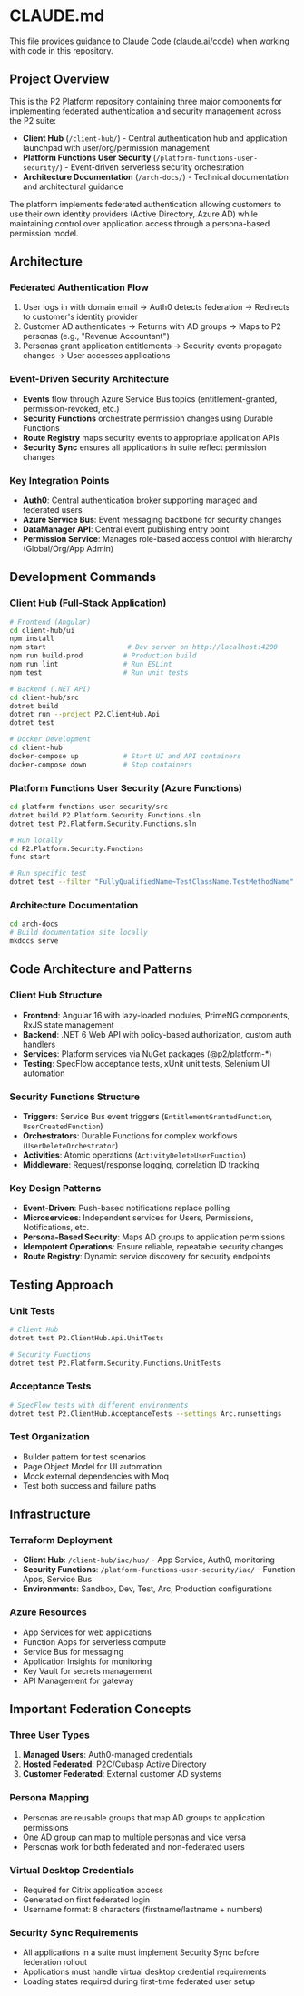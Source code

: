 # CLAUDE.md

This file provides guidance to Claude Code (claude.ai/code) when working with code in this repository.

## Project Overview

This is the P2 Platform repository containing three major components for implementing federated authentication and security management across the P2 suite:

- **Client Hub** (`/client-hub/`) - Central authentication hub and application launchpad with user/org/permission management
- **Platform Functions User Security** (`/platform-functions-user-security/`) - Event-driven serverless security orchestration
- **Architecture Documentation** (`/arch-docs/`) - Technical documentation and architectural guidance

The platform implements federated authentication allowing customers to use their own identity providers (Active Directory, Azure AD) while maintaining control over application access through a persona-based permission model.

## Architecture

### Federated Authentication Flow
1. User logs in with domain email → Auth0 detects federation → Redirects to customer's identity provider
2. Customer AD authenticates → Returns with AD groups → Maps to P2 personas (e.g., "Revenue Accountant")
3. Personas grant application entitlements → Security events propagate changes → User accesses applications

### Event-Driven Security Architecture
- **Events** flow through Azure Service Bus topics (entitlement-granted, permission-revoked, etc.)
- **Security Functions** orchestrate permission changes using Durable Functions
- **Route Registry** maps security events to appropriate application APIs
- **Security Sync** ensures all applications in suite reflect permission changes

### Key Integration Points
- **Auth0**: Central authentication broker supporting managed and federated users
- **Azure Service Bus**: Event messaging backbone for security changes
- **DataManager API**: Central event publishing entry point
- **Permission Service**: Manages role-based access control with hierarchy (Global/Org/App Admin)

## Development Commands

### Client Hub (Full-Stack Application)

```bash
# Frontend (Angular)
cd client-hub/ui
npm install
npm start                    # Dev server on http://localhost:4200
npm run build-prod          # Production build
npm run lint                # Run ESLint
npm test                    # Run unit tests

# Backend (.NET API)
cd client-hub/src
dotnet build
dotnet run --project P2.ClientHub.Api
dotnet test

# Docker Development
cd client-hub
docker-compose up           # Start UI and API containers
docker-compose down         # Stop containers
```

### Platform Functions User Security (Azure Functions)

```bash
cd platform-functions-user-security/src
dotnet build P2.Platform.Security.Functions.sln
dotnet test P2.Platform.Security.Functions.sln

# Run locally
cd P2.Platform.Security.Functions
func start

# Run specific test
dotnet test --filter "FullyQualifiedName~TestClassName.TestMethodName"
```

### Architecture Documentation

```bash
cd arch-docs
# Build documentation site locally
mkdocs serve
```

## Code Architecture and Patterns

### Client Hub Structure
- **Frontend**: Angular 16 with lazy-loaded modules, PrimeNG components, RxJS state management
- **Backend**: .NET 6 Web API with policy-based authorization, custom auth handlers
- **Services**: Platform services via NuGet packages (@p2/platform-*)
- **Testing**: SpecFlow acceptance tests, xUnit unit tests, Selenium UI automation

### Security Functions Structure
- **Triggers**: Service Bus event triggers (`EntitlementGrantedFunction`, `UserCreatedFunction`)
- **Orchestrators**: Durable Functions for complex workflows (`UserDeleteOrchestrator`)
- **Activities**: Atomic operations (`ActivityDeleteUserFunction`)
- **Middleware**: Request/response logging, correlation ID tracking

### Key Design Patterns
- **Event-Driven**: Push-based notifications replace polling
- **Microservices**: Independent services for Users, Permissions, Notifications, etc.
- **Persona-Based Security**: Maps AD groups to application permissions
- **Idempotent Operations**: Ensure reliable, repeatable security changes
- **Route Registry**: Dynamic service discovery for security endpoints

## Testing Approach

### Unit Tests
```bash
# Client Hub
dotnet test P2.ClientHub.Api.UnitTests

# Security Functions
dotnet test P2.Platform.Security.Functions.UnitTests
```

### Acceptance Tests
```bash
# SpecFlow tests with different environments
dotnet test P2.ClientHub.AcceptanceTests --settings Arc.runsettings
```

### Test Organization
- Builder pattern for test scenarios
- Page Object Model for UI automation
- Mock external dependencies with Moq
- Test both success and failure paths

## Infrastructure

### Terraform Deployment
- **Client Hub**: `/client-hub/iac/hub/` - App Service, Auth0, monitoring
- **Security Functions**: `/platform-functions-user-security/iac/` - Function Apps, Service Bus
- **Environments**: Sandbox, Dev, Test, Arc, Production configurations

### Azure Resources
- App Services for web applications
- Function Apps for serverless compute
- Service Bus for messaging
- Application Insights for monitoring
- Key Vault for secrets management
- API Management for gateway

## Important Federation Concepts

### Three User Types
1. **Managed Users**: Auth0-managed credentials
2. **Hosted Federated**: P2C/Cubasp Active Directory
3. **Customer Federated**: External customer AD systems

### Persona Mapping
- Personas are reusable groups that map AD groups to application permissions
- One AD group can map to multiple personas and vice versa
- Personas work for both federated and non-federated users

### Virtual Desktop Credentials
- Required for Citrix application access
- Generated on first federated login
- Username format: 8 characters (firstname/lastname + numbers)

### Security Sync Requirements
- All applications in a suite must implement Security Sync before federation rollout
- Applications must handle virtual desktop credential requirements
- Loading states required during first-time federated user setup